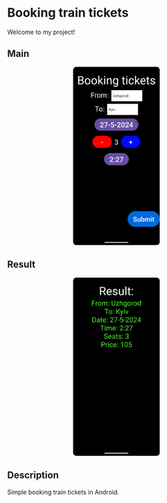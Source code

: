 # Booking train tickets

Welcome to my project!

## Main
<div align="center">
    <img src="https://github.com/zxuown/BookingTrainTickets/blob/master/bookingTrainTickets1.png" alt="Main" width="200"/>
</div>

## Result
<div align="center">
    <img src="https://github.com/zxuown/BookingTrainTickets/blob/master/bookingTrainTickets2.png" alt="Result" width="200"/>
</div>

## Description

Simple booking train tickets in Android.
